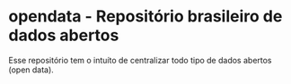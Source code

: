 opendata - Repositório brasileiro de dados abertos
========

Esse repositório tem o intuíto de centralizar todo tipo de dados abertos (open data).
